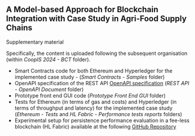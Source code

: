 ## A Model-based Approach for Blockchain Integration with Case Study in Agri-Food Supply Chains

Supplementary material

Specifically, the content is uploaded following the subsequent organisation (within _CoopIS 2024 - BCT_ folder).

* Smart Contracts code for both Ethereum and Hyperledger for the implemented case study -  (_Smart Contracts - Samples_ folder)
* OpenAPI specification of the REST API [OpenAPI specification](https://spec.openapis.org/oas/v3.1.0) (_REST API - OpenAPI Document_ folder)
* Prototype front end GUI code (_Prototype Front End GUI_ folder)
* Tests for Ethereum (in terms of gas and costs) and Hyperledger (in terms of throughput and latency) for the implemented case study (_Ethereum - Tests_ and _HL Fabric - Performance tests reports_ folders)
* Experimental setup for persistence performance evaluation in a fee-less blockchain (HL Fabric) available at the following [GitHub Repository](https://github.com/Baudet-Antoine/HyperLedger-Fabric-Storage-Experiment)
